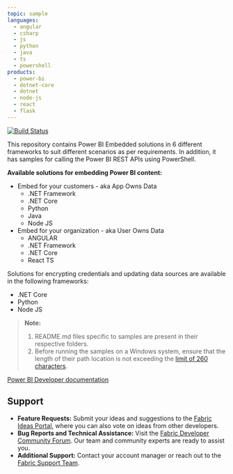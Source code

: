 ```yaml
---
topic: sample
languages:
  - angular
  - csharp
  - js
  - python
  - java
  - ts
  - powershell
products:
  - power-bi
  - dotnet-core
  - dotnet
  - node-js
  - react
  - flask
---
```


[![Build Status](https://powerbi.visualstudio.com/Embedded/_apis/build/status/Devolper-Samples-Azure%20Web%20App%20for%20ASP.NET-CI?branchName=master)](https://powerbi.visualstudio.com/Embedded/_build/latest?definitionId=2824&branchName=master)

This repository contains Power BI Embedded solutions in 6 different frameworks to suit different scenarios as per requirements.
In addition, it has samples for calling the Power BI REST APIs using PowerShell.


**Available solutions for embedding Power BI content:**
  * Embed for your customers - aka App Owns Data
    * .NET Framework
    * .NET Core
    * Python
    * Java
    * Node JS
  * Embed for your organization - aka User Owns Data
    * ANGULAR
    * .NET Framework
    * .NET Core
    * React TS

Solutions for encrypting credentials and updating data sources are available in the following frameworks:
  * .NET Core
  * Python
  * Node JS


> **Note:**
> 1. README.md files specific to samples are present in their respective folders.
> 2. Before running the samples on a Windows system, ensure that the length of their path location is not exceeding the [limit of 260 characters](https://docs.microsoft.com/en-us/windows/win32/fileio/maximum-file-path-limitation).

[Power BI Developer documentation](https://docs.microsoft.com/en-us/power-bi/developer/)

## Support

- **Feature Requests:** Submit your ideas and suggestions to the [Fabric Ideas Portal](https://ideas.fabric.microsoft.com/), where you can also vote on ideas from other developers.
- **Bug Reports and Technical Assistance:** Visit the [Fabric Developer Community Forum](https://community.fabric.microsoft.com/t5/Developer/bd-p/Developer). Our team and community experts are ready to assist you.
- **Additional Support:** Contact your account manager or reach out to the [Fabric Support Team](https://support.fabric.microsoft.com/en-us/support/).